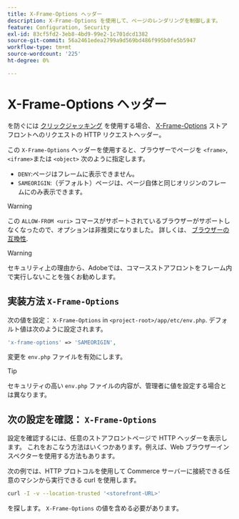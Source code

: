 ```yaml
---
title: X-Frame-Options ヘッダー
description: X-Frame-Options を使用して、ページのレンダリングを制御します。
feature: Configuration, Security
exl-id: 83cf5fd2-3eb8-4bd9-99e2-1c701dcd1382
source-git-commit: 56a2461edea2799a9d569bd486f995b0fe5b5947
workflow-type: tm+mt
source-wordcount: '225'
ht-degree: 0%

---
```


# X-Frame-Options ヘッダー

を防ぐには [クリックジャッキング](https://owasp.org/www-community/attacks/Clickjacking) を使用する場合、 [X-Frame-Options](https://datatracker.ietf.org/doc/html/rfc7034) ストアフロントへのリクエストの HTTP リクエストヘッダー。

この `X-Frame-Options` ヘッダーを使用すると、ブラウザーでページを `<frame>`, `<iframe>`または `<object>` 次のように指定します。

- `DENY`:ページはフレームに表示できません。
- `SAMEORIGIN`:（デフォルト）ページは、ページ自体と同じオリジンのフレームにのみ表示できます。

>[!WARNING]
>
>この `ALLOW-FROM <uri>` コマースがサポートされているブラウザーがサポートしなくなったので、オプションは非推奨になりました。 詳しくは、 [ブラウザーの互換性](https://developer.mozilla.org/en-US/docs/Web/HTTP/Headers/X-Frame-Options#browser_compatibility).

>[!WARNING]
>
>セキュリティ上の理由から、Adobeでは、コマースストアフロントをフレーム内で実行しないことを強くお勧めします。

## 実装方法 `X-Frame-Options`

次の値を設定： `X-Frame-Options` in `<project-root>/app/etc/env.php`. デフォルト値は次のように設定されます。

```php
'x-frame-options' => 'SAMEORIGIN',
```

変更を `env.php` ファイルを有効にします。

>[!TIP]
>
>セキュリティの高い `env.php` ファイルの内容が、管理者に値を設定する場合とは異なります。

## 次の設定を確認： `X-Frame-Options`

設定を確認するには、任意のストアフロントページで HTTP ヘッダーを表示します。 これをおこなう方法はいくつかあります。例えば、Web ブラウザーインスペクターを使用する方法もあります。

次の例では、HTTP プロトコルを使用して Commerce サーバーに接続できる任意のマシンから実行できる curl を使用します。

```bash
curl -I -v --location-trusted '<storefront-URL>'
```

を探します。 `X-Frame-Options` の値を含める必要があります。
